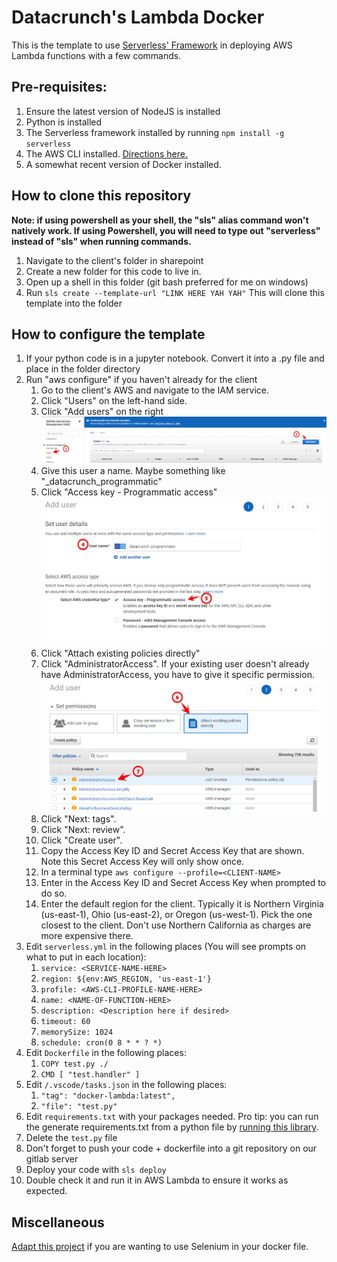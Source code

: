 # Datacrunch's Lambda Docker

This is the template to use [Serverless' Framework](https://www.serverless.com/) in deploying AWS Lambda functions with a few commands.

## Pre-requisites:

1. Ensure the latest version of NodeJS is installed
2. Python is installed
3. The Serverless framework installed by running `npm install -g serverless`
4. The AWS CLI installed. [Directions here.](https://docs.aws.amazon.com/cli/latest/userguide/getting-started-install.html)
5. A somewhat recent version of Docker installed.

## How to clone this repository
**Note: if using powershell as your shell, the "sls" alias command won't natively work. If using Powershell, you will need to type out "serverless" instead of "sls" when running commands.**

1. Navigate to the client's folder in sharepoint
2. Create a new folder for this code to live in.
3. Open up a shell in this folder (git bash preferred for me on windows)
4. Run `sls create --template-url "LINK HERE YAH YAH"` This will clone this template into the folder

## How to configure the template

1. If your python code is in a jupyter notebook. Convert it into a .py file and place in the folder directory
2. Run "aws configure" if you haven't already for the client
    1. Go to the client's AWS and navigate to the IAM service.
    2. Click "Users" on the left-hand side.
    3. Click "Add users" on the right
    ![Steps 2 and 3](/images/AWS_steps_2_3.png)
    4. Give this user a name. Maybe something like "<CLIENT>_datacrunch_programmatic"
    5. Click "Access key - Programmatic access"
    ![Steps 4 and 5](/images/aws_steps_4_5.png)
    6. Click "Attach existing policies directly"
    7. Click "AdministratorAccess". If your existing user doesn't already have AdministratorAccess, you have to give it specific permission.
    ![Steps 6 and 7](/images/aws_steps_6_7.png)
    8. Click "Next: tags".
    9. Click "Next: review".
    10. Click "Create user".
    11. Copy the Access Key ID and Secret Access Key that are shown. Note this Secret Access Key will only show once.
    12. In a terminal type `aws configure --profile=<CLIENT-NAME>`
    13. Enter in the Access Key ID and Secret Access Key when prompted to do so.
    14. Enter the default region for the client. Typically it is Northern Virginia (us-east-1), Ohio (us-east-2), or Oregon (us-west-1). Pick the one closest to the client. Don't use Northern California as charges are more expensive there.
3. Edit `serverless.yml` in the following places (You will see prompts on what to put in each location):
    1. `service: <SERVICE-NAME-HERE>`
    2. `region: ${env:AWS_REGION, 'us-east-1'}`
    3. `profile: <AWS-CLI-PROFILE-NAME-HERE>`
    4. `name: <NAME-OF-FUNCTION-HERE>`
    5. `description: <Description here if desired>`
    6. `timeout: 60`
    7. `memorySize: 1024`
    8. `schedule: cron(0 8 * * ? *)`
4. Edit `Dockerfile` in the following places:
    1. `COPY test.py ./`
    2. `CMD [ "test.handler" ]`
5. Edit `/.vscode/tasks.json` in the following places:
    1. `"tag": "docker-lambda:latest",`
    2. `"file": "test.py"`
6. Edit `requirements.txt` with your packages needed. Pro tip: you can run the generate requirements.txt from a python file by [running this library](https://pypi.org/project/pipreqs/).
7. Delete the `test.py` file
8. Don't forget to push your code + dockerfile into a git repository on our gitlab server
9. Deploy your code with `sls deploy`
10. Double check it and run it in AWS Lambda to ensure it works as expected.

## Miscellaneous

[Adapt this project](https://github.com/umihico/docker-selenium-lambda) if you are wanting to use Selenium in your docker file.